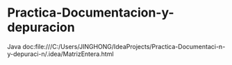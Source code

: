 # Practica-Documentacion-y-depuracion
Java doc:file:///C:/Users/JINGHONG/IdeaProjects/Practica-Documentaci-n-y-depuraci-n/.idea/MatrizEntera.html
